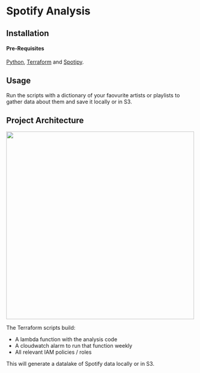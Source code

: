 # Spotify Analysis


<a name="installation"></a>
## Installation 

#### Pre-Requisites
[Python](https://www.python.org/downloads/), [Terraform](https://www.terraform.io/downloads.html) and [Spotipy](https://spotipy.readthedocs.io/en/2.13.0/).


<a name="usage"></a>
## Usage 
Run the scripts with a dictionary of your faovurite artists or playlists to gather data about them and save it locally or in S3.

<a name="projectarchitecture"></a>
## Project Architecture 

<img src="https://github.com/liamhartley/spotify_analysis/blob/master/spotify_analysis.drawio.png" width="500px">

The Terraform scripts build:
- A lambda function with the analysis code
- A cloudwatch alarm to run that function weekly
- All relevant IAM policies / roles

This will generate a datalake of Spotify data locally or in S3.
